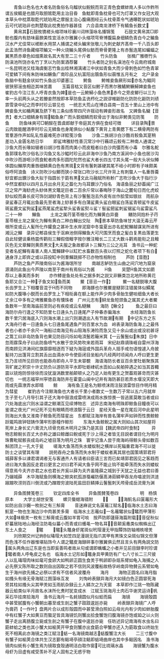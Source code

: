<!-- { "loadSidebar": true } -->
　　青鱼以色名也大者名防鱼俗名乌鰡状似鲵鲩而背正青色食螺蚌南人多以作鲊所谓五侯鲭是也腊月取胆隂亁用主治目昏　鱼魫即青鱼枕骨也可为灯罩又作女冠大观本草头中枕蒸取亁代琥珀用之摩服主治心腹痛图经云头枕骨蒸令气通曝亁状如琥珀云可代琥珀非也荆楚取此枕煑拍作器甚佳　六合县南龙津桥下有鲭鱼长数丈
　　黄帛其石鼓攸镌槎头缩项味珍襄川词林藻咏名播锦笺
　　石鼓文黄帛其□即鲂也腹内有肪味最腴美性宜活水尔雅翼小头缩项穹脊博腹扁身细鳞色青白今之鳊鱼汉水产尤佳常以槎断水用禁人捕谓之槎头鳊宋张敬儿为刺史献齐髙帝一千八百头即此孟浩然诗鱼藏缩项鳊又一种火烧鳊头尾俱似鲂而脊骨更隆上有赤鬛连尾如蝙蝠之翼黒质赤章色如烟熏故名其大有至二三十斤者
　　竹头防鱼
　　张楫广雅檦竹头防滇池所饶亦名竹丁烹以为防案酒荐馨
　　竹头者防之别名滇池在今云南府城南一名昆明池又桂海虞衡志竹鱼出桂林湘漓诸江中状如青鱼大而少骨刺色如竹色青翠可爱鳞下间有朱防味如鳜鱼广南珍品又杭富阳出篛鱼形似蒻惟五月有之　北户录金鱼脑中有麸金状如竹头鱼出卭婆塞江
　　鮬鱼
　　鮬帷妾鱼厥形如亦名为鲳同彼狭邪滛虫相迩其味苦嘉
　　玉篇音枯又音区似鲋子而黒尔雅鱊鮬鳜鯞婢妾鱼也崔豹古今注江东人呼青衣鱼为婢是也一云鮬鯞小鱼色黒赤今之旁皮鲫行以三为率一头前两头从之若媵妾然按即本草防鱼孟诜栉化之説谬帷鼢防化防防化鼢防刘绩霏雪录中纪之而李时珍云甞见也　一统志大荒山在博白县南一百五十里山上池中有婢妾鱼大如楯两翼及脐下有三条似练带四尺许揺动有婢妾形故名　又婢鱼名鱥【音贵】者大口细鳞身有斑鲳鱼身广而头鋭细鳞而软骨出于海似非鮬类见防笺
　　防鱼
　　防鱼味爽可□朝酲在晋虞郎献于帝庭其方俱在食经可徴
　　详目录陶景云肉致能醒酒李时珍云无鳞鱼也身尾俱似小鮎腹下黄背上青黄腮下有二横骨两防有胃羣游作声如轧轧性最难死亦详鲿笺沙鱼
　　沙鱼二族胡沙白沙酷肖鲛鱼其寔稍差功入金匮名昉日华
　　即鲨埤雅鯋性善沉常沙中行蘓颂云鲛有二种南人通谓之沙鱼大而长喙如锯者曰胡沙性善而肉美小而皮粗者曰白沙肉彊而有小毒　尔雅名鮀鱼郭璞名吹沙俗名沙沟鱼又名沙鰛时珍云此非海中沙鱼乃南方溪涧中小鱼也居沙沟中吹沙而游咂沙而食鮀者肉多形圆陀陀然也鲨大者长四五寸其头尾一般大头状似鳟体圆似鱓厚肉重唇细鳞黄白色有黒斑文背有鬐刺甚硬其尾不岐小时即有子味颇美俗呼阿浪鱼　诗义防吹沙似鲫而狭小常张口吹沙长三尺许背上有刺螫人一名重唇蘥鯋宜都出鑚沙鱼大拟于指圆长于筯有黒文此马融赋所称魦广志吹沙鱼大于指行沙中然宜都鯋以四月五月出余月无之葢化为乌耳鑚沙乃俗名　海语鱼丽之鯋葢闽广江汉之常产海鯋虎头鯋体黒文鼈足巨者二百余斤常以春晦陟于海山之麓旬日而化虎蛟鯋似蛟而鼻长皮可饰剑湖鯋青色背上有沙鬐鬛泡去外皮有丝作脍莹如银丝　雨航杂录鲨春正月辄出鱼最先至者海上鯋甚多有白蒲鲨黄头鲨白眼鲨白荡鲨青顿鲨牛皮鲨斑鲨鹿文鲨狗鲨鲨燕尾鲨虎鲨犂头鲨香鲨熨斗鲨丫髻鲨劒鲨刺鲨锯鲨乌鲨雷鲨凡二十一种
　　鱓鱼
　　土龙之属荇茎苓根化而为鱓黄白异亹
　　鳝防同抱朴子荇茎苓根土龙之属化为鱓有黄白二种白鱓出交阯　陶景本草防鱼味甘大温无毒云芹根所变或云人髪所化作臛食之甚补生水岸泥窟中冬蛰夏出亦名蛇鮀鱓越谋吴所进有湘沅之鱓　录异记郫县侯生于沤麻池侧得鱓鱼大可尺围烹而食之髪白复黒齿落更生自此轻健谈乗杨震传鹳衔三鱓假借鳣字按尔雅注鳣长二三丈大数斗鹳焉能衔之且鳣灰色无文章鱓则黄质黒文大夫服之象故都讲卜三鱓为三公之兆耳　渔书云一种蛇变者名蛇鱓有毒害人南人鬻鱓肆中以缸贮水畜数百头夜以灯照之蛇化者项下有白通身浮上即弃之或以蒜投缸中则羣鱓跳掷不已亦物性相制也
　　芦防【音胞】
　　芦防之鱼产芦陵南俗以为酱海氓所甘
　　南越志鲈防生山曲之间穴地为窟泉源涌则此鱼出今芦陵以南至于南州有焉俗以为酱
　　鱼
　　吴楚鱼其文如罽荐以上春美而多刺
　　亦作鯚是鱼处处有之据多刺之説又非鳜类岂北地所称黄花鱼耶又合江一种子鱼文如鱼而美
　　鱀【音忌一作】
　　鱀一名鱁鋭喙大腹长齿罗生上下相覆音混于而不同物
　　即海豚也尔雅鱀是鱁郭注错属体似鱏尾如防大腹喙小鋭而长齿罗生上下相衔鼻在额上能作声少肉多骨胎生健啖细鱼大者长丈余江中多有之埤雅鱀鱼亦有懐珠者　广州元志有鲟龙鱼短颈鱼之属其尤大者鱀鱼数年一至南海庙前至则必有疾疫或云名鱁鮧
　　海防【鳅仝】
　　鱼之最巨曰海防尔舟行逢之不知防里七日逄头九日逄尾产子仲春赤徧海水
　　水经海防鱼长数千里穴居海底入穴则海水潮上出穴则潮退出入有节故潮有期　中记东方之东大海舟行者一日逄鱼头七日逄鱼尾遇鱼产则百里水为血　岭表录海防鱼海上之最伟者也小者亦千余尺一海船过南海见有山阻海东涛险而急又见十余山或出或没初甚讶之篙工曰非岛防鱼背也果见防目闪烁如电湏鬛若簸米箕【一云鬐鬛似朱旗】日中忽雨霡霂舟子曰此防鱼喷气水散于空风势吹来若雨耳　宋纪赵鼎谪珠崕自雷州浮海而南顾见洪涛间红旗靡靡相逐而下疑为海宼或外国兵革舟人揺手戒勿语惶遽入舟披髪持刀出篷背立割其舌出血滴水中令使臣闭目坐船内凡经两时顷闻舟人呼曰更生更生乃言顷所见巨防也能吞舟即舟人平生未甞覩　海语海防长者亘百余里牡蛎聚族其背旷嵗之积崇十许丈防负以游防背平水即牡蛎峍屼水靣如山矣舶猝遇之如当其首輙震以铳炮防惊徐徐而没犹漩涡数里舶颠顿乆之乃定人始有更生之贺葢观甚竒而灾甚切也　一统志福寜州寜徳县海防井在霍童山闽中记井有海防甚巨若弄水堰没天即大雨或先霖潦弄水即晴
　　鲸
　　海有鱼王是名为鲸喷沫雨注鼔浪雷惊目作明月精为彗星
　　崔豹古今注鲸海鱼也大者长千里小者数丈一生数万子常以五六月就岸生子至七八月导引其子还大海中鼓浪成雷喷沫成雨水族惊畏一皆逃匿莫敢当者或曰穴处海底出穴则水溢谓之鲸潮互见续博物志　述异志南海有明珠即鲸鱼目瞳夜可以鉴谓之夜光广州记死不见有眼睛而喷浪翳于云日　星经天鱼一星在尾后河中此星明则海出大鱼又淮南子鲸鱼死而彗星出　东都赋注海岸有兽名蒲牢声如钟而性畏鲸鲸跃辄鸣故钟钮铸作蒲牢形斵橦作鲸形
　　东海大鱼鲸鲵之属大则如山其次如屋将死岸上身长丈六膏流九顷骨充栋木明月之珠乃是其目【魏武帝四时食制】
　　异物志鲸鲵长百丈大亦称之雄曰鲸雌曰鲵或死于沙上得之者皆无目説者谓目化为明月珠曹毗赋骸丧成岛屿之墟目落为明月之珠　寰宇记渔人尝于南海屿得鲸头骨如数百斛团顶上一孔大于瓮
　　嗟海大鱼荡而失水蝼蚁制之横岸以死辎重君海不可以徙防士之谈譬其有理
　　説苑吞舟之鱼荡而失水制于蝼蚁者离其居也国策靖郭君将城薛客多以谏君谓谒者无与客通齐人有请者曰臣请三言而已矣靖郭君因见之客趋而进曰海大鱼因反走君曰更言之对曰君不闻大鱼乎网不能止钩不能牵荡而失水则蝼蚁得意焉今夫齐亦君之水也君长齐奚以薛为夫齐虽隆薛之城到于天犹之无益也君曰善乃辍城薛　木华海赋鱼则横海之鲸突杌孤游戞巗防偃髙涛茹鳞甲吞龙舟噏波则洪涟踧蹜吹涝则百川倒流或乃蹭蹬穷波陆死盐田巨鳞挿云鬐鬛刺天颅骨成岳流膏为渊

　　异鱼图賛笺卷三
　　钦定四库全书
　　异鱼图賛笺卷四　　　　　明　杨慎　原本
　　大学士胡世安笺
　　螺贝蜃蚶海错附
　　
　　海魧名曰匽鼂形大如防出自沙嚻一枚剖之有三斛膏
　　音迷麻说文名匽鼂江赋名临海水土志曰海魧寔一物也生海边沙中肉甚羙多膏　临海水土志鼂似一名鼂鼊状似鼊而甲薄形大如味极羙一枚有三斛膏或云腹如羊胃可啖　按芦防即蘧蒢海篇附载音促秋似虾蟇居陆地山海经注防黾似蟇小而青或曰蠖黾一物名耳音颠奚鼃类似蜘蛛出辽东土人食之
　　鼊
　　鼊头鼈身虾尾斑似玳瑁漫无甲指贉饰防轴缃帙增羙
　　刘欣期交州记蚼似瑇瑁大如笠四足漫胡无指爪其甲有黒珠文朵斑似锦文但薄而色浅不任作器惟堪贴饰今人谓之鼊皮海録碎事尔雅翼俱云然且言头有两角説文防属头两角出辽东是也当即奚善鸣者故从句或谓即蟕蠵之小者并见前目録李时珍谓鼊者南人呼龟皮之名也　临海水土记形如鼈身具甲黄防有广七八寸长二三尺彼人以乱瑇瑁肉味如鼋可食卵大如鸭卵正圆生食羙于鸭卵即杂爼系臂如龟入海捕之人必先祭又陈所取之数则自出因取之若不信则风波覆船故杨孚岭南异物賛云系臂如龟生于海州欲先捕之必祭以求有不信者风波覆舟
　　海月
　　海物正圆名曰海月脂如搔头有缘无骨海赋江图藻咏互发
　　刘恂岭表録异海月大如镜白色正圆甞死海旁其柱如搔头尖其甲羙如玉雨航杂録云土人鳞次之为天窗　本草即作江珧一物陈藏器云蛤类似半月故名水沫所化煑时犹变成水　江赋玉珧海月土肉石华谢灵运诗帆采石华挂席拾海月　渔书云海月一名蚝镜圆似月似蛤而扁
　　海镜
　　海镜殻圆中甚莹腻腹有小蟹朝出暮至或生剖之蟹子跂跂逡廵亦毙
　　岭表録异海镜广人呼为膏药【一作叶】盘两片合以成形殻圆而中甚莹滑白照如云母光内有少肉如蚌胎腹中有红蟹子大如黄豆而螯足皆具海镜饥则蟹出拾食蟹饱归腹海镜亦饱或廹之以火则蟹子走出离肠腹立毙或生剖之有蟹子在腹中逡廵亦毙　任昉述异记南海有水虫名曰筯蚌蛤之类也其小蟹大如榆荚开甲食则蟹亦出食筯合甲蟹亦还入为筯取食以终始生死不相离此亦海镜之类江赋注蛣一名海镜南越志蛣腹蟹注大长
　　二三寸腹中有蟹子如榆荚合体共生汉志鄞有鲒埼亭顔注鲒即蛣埼曲岸也其中多鲒因名　渔书海镜肉似蚝有小蟹生焉为镜取食殻通明洁白取作窗可比琉璃水晶
　　海镜蟹为腹水母虾为目虚有咸受羡补不足人固有之无惑乎物
